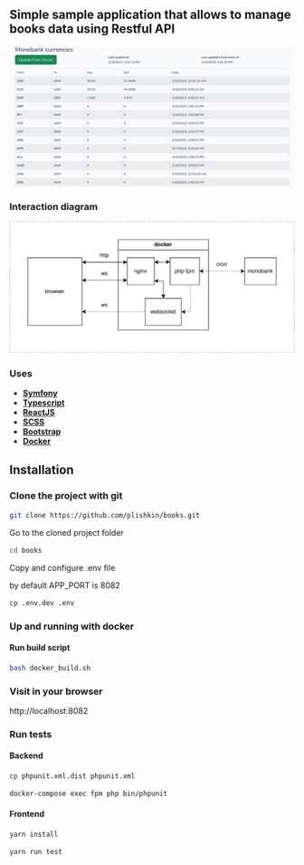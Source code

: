 ## Simple sample application that allows to manage books data using Restful API

![scrrenshot](https://raw.githubusercontent.com/plishkin/currency/main/screenshot.png)

### Interaction diagram

![diagram](https://raw.githubusercontent.com/plishkin/currency/main/diagram.svg)

### Uses

- **[Symfony](https://symfony.com/)**
- **[Typescript](https://www.typescriptlang.org/)**
- **[ReactJS](https://reactjs.org/)**
- **[SCSS](https://sass-lang.com/)**
- **[Bootstrap](https://getbootstrap.com/)**
- **[Docker](https://www.docker.com/)**

## Installation

### Clone the project with git

```bash
git clone https://github.com/plishkin/books.git
```

Go to the cloned project folder

```bash
cd books
```

Copy and configure .env file

by default APP_PORT is 8082

```bash
cp .env.dev .env
```


### Up and running with docker

#### Run build script 
```bash
bash docker_build.sh
```

### Visit in your browser

http://localhost:8082 

### Run tests

#### Backend
```bash
cp phpunit.xml.dist phpunit.xml
```
```bash
docker-compose exec fpm php bin/phpunit 
```

#### Frontend
```bash
yarn install
```
```bash
yarn run test
```